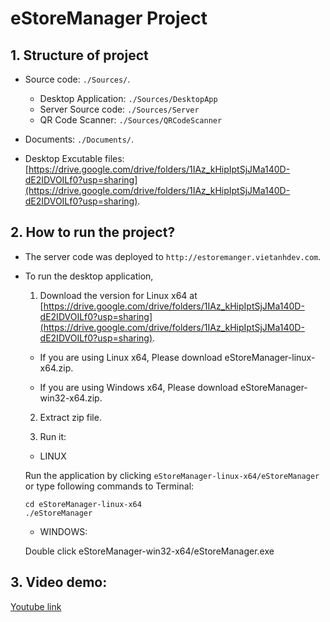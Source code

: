 # eStoreManager Project


## 1. Structure of project

- Source code: `./Sources/`.
	+ Desktop Application: `./Sources/DesktopApp`
	+ Server Source code: `./Sources/Server`
	+ QR Code Scanner: `./Sources/QRCodeScanner`

- Documents: `./Documents/`.

- Desktop Excutable files: [https://drive.google.com/drive/folders/1IAz_kHipIptSjJMa140D-dE2IDVOILf0?usp=sharing](https://drive.google.com/drive/folders/1IAz_kHipIptSjJMa140D-dE2IDVOILf0?usp=sharing).

## 2. How to run the project?

- The server code was deployed to `http://estoremanger.vietanhdev.com`.

- To run the desktop application, 

	1. Download the version for Linux x64 at [https://drive.google.com/drive/folders/1IAz_kHipIptSjJMa140D-dE2IDVOILf0?usp=sharing](https://drive.google.com/drive/folders/1IAz_kHipIptSjJMa140D-dE2IDVOILf0?usp=sharing).

	- If you are using Linux x64, Please download eStoreManager-linux-x64.zip.
	
	- If you are using Windows x64, Please download eStoreManager-win32-x64.zip.

	2. Extract zip file.

	3. Run it: 
	
	- LINUX

	Run the application by clicking `eStoreManager-linux-x64/eStoreManager` or type following commands to Terminal:
	
	```
	cd eStoreManager-linux-x64
	./eStoreManager
	```

	- WINDOWS:

	Double click eStoreManager-win32-x64/eStoreManager.exe

## 3. Video demo: 
[Youtube link](https://youtu.be/hzLnz1LNFPo)